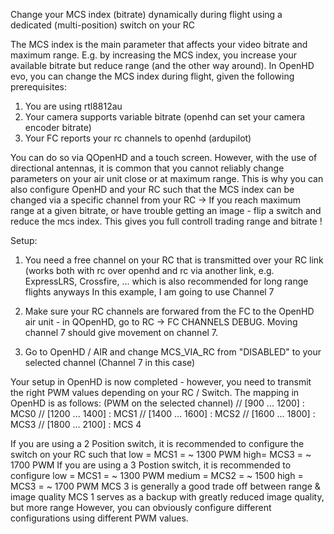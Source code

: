 Change your MCS index (bitrate) dynamically during flight using a dedicated (multi-position) switch on your RC

The MCS index is the main parameter that affects your video bitrate and maximum range. 
E.g. by increasing the MCS index, you increase your available bitrate but reduce range (and the other way around).
In OpenHD evo, you can change the MCS index during flight, given the following prerequisites:
1) You are using rtl8812au
2) Your camera supports variable bitrate (openhd can set your camera encoder bitrate)
3) Your FC reports your rc channels to openhd (ardupilot)

You can do so via QOpenHD and a touch screen.
However, with the use of directional antennas, it is common that you cannot reliably change parameters on your 
air unit close or at maximum range. This is why you can also configure OpenHD and your RC such that the MCS
index can be changed via a specific channel from your RC
-> If you reach maximum range at a given bitrate, or have trouble getting an image - flip a switch and reduce
the mcs index. This gives you full controll trading range and bitrate !

Setup:
1) You need a free channel on your RC that is transmitted over your RC link (works both with rc over openhd 
and rc via another link, e.g. ExpressLRS, Crossfire, ... which is also recommended for long range flights anyways
In this example, I am going to use Channel 7

2) Make sure your RC channels are forwared from the FC to the OpenHD air unit - in QOpenHD, go to RC -> FC CHANNELS DEBUG.
Moving channel 7 should give movement on channel 7.

2) Go to OpenHD / AIR and change MCS_VIA_RC from "DISABLED" to your selected channel (Channel 7 in this case)

Your setup in OpenHD is now completed - however, you need to transmit the right PWM values depending on your RC / Switch.
The mapping in OpenHD is as follows: (PWM on the selected channel)
// [900 ... 1200] : MCS0
// [1200 ... 1400] : MCS1
// [1400 ... 1600] : MCS2
// [1600 ... 1800] : MCS3
// [1800 ... 2100] : MCS 4

If you are using a 2 Position switch, it is recommended to configure the switch on your RC such that 
low = MCS1 = ~ 1300 PWM
high= MCS3 = ~ 1700 PWM
If you are using a 3 Postion switch, it is recommended to configure
low    = MCS1 = ~ 1300 PWM
medium = MCS2 = ~ 1500
high   = MCS3 = ~ 1700 PWM
MCS 3 is generally a good trade off between range & image quality
MCS 1 serves as a backup with greatly reduced image quality, but more range
However, you can obviously configure different configurations using different PWM values.



